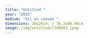 ```yaml
---
title: "Untitled "
year: "2015"
medium: "Oil on canvas "
dimensions: 30x24in. / 76.2x60.96cm
image: /img/untitled/l3d9083.jpeg
---
```




